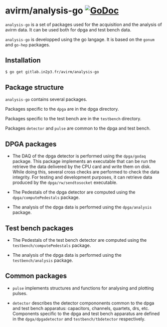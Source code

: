 avirm/analysis-go [![GoDoc](https://godoc.org/github.com/ebusato/analysis-go?status.svg)](https://godoc.org/github.com/ebusato/analysis-go)
=================

`analysis-go` is a set of packages used for the acquisition and the analysis of avirm data. It can be used both for dpga and test bench data. 

`analysis-go` is developped using the go langage. It is based on the `gonum` and `go-hep` packages.

## Installation

```sh
$ go get gitlab.in2p3.fr/avirm/analysis-go
```

## Package structure

`analysis-go` contains several packages.

Packages specific to the `dpga` are in the dpga directory.

Packages specific to the test bench are in the `testbench` directory.

Packages `detector` and `pulse` are common to the dpga and test bench.

## DPGA packages

* The DAQ of the dpga detector is performed using the `dpga/godaq` package. 
  This package implements an executable that can be run the retrieve the data delivered by the CPU card and write them on disk. 
  While doing this, several cross checks are performed to check the data integrity.
  For testing and development purposes, it can retrieve data produced by the `dpga/rw/sendtosocket` executable.

* The Pedestals of the dpga detector are computed using the `dpga/computePedestals` package.

* The analysis of the dpga data is performed using the `dpga/analysis` package.

## Test bench packages

* The Pedestals of the test bench detector are computed using the `testbench/computePedestals` package.

* The analysis of the dpga data is performed using the `testbench/analysis` package.

## Common packages

* `pulse` implements structures and functions for analysing and plotting pulses.

* `detector` describes the detector compononents common to the dpga and test bench apparatus: capacitors, channels, quartets, drs, etc.
  Components specific to the dpga and test bench apparatus are defined in the `dpga/dpgadetector` and `testbench/tbdetector` respectively.



